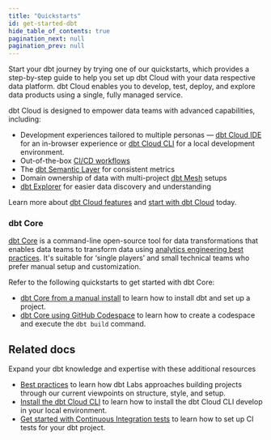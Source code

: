 ```yaml
---
title: "Quickstarts"
id: get-started-dbt
hide_table_of_contents: true
pagination_next: null
pagination_prev: null
---
```


Start your dbt journey by trying one of our quickstarts, which provides a step-by-step guide to help you set up dbt Cloud with your data respective data platform. dbt Cloud enables you to develop, test, deploy, and explore data products using a single, fully managed service.

dbt Cloud is designed to empower data teams with advanced capabilities, including:

- Development experiences tailored to multiple personas &mdash; [dbt Cloud IDE](/docs/cloud/dbt-cloud-ide/develop-in-the-cloud) for an in-browser experience or [dbt Cloud CLI](/docs/cloud/cloud-cli-installation) for a local development environment.
- Out-of-the-box [CI/CD workflows](/docs/deploy/ci-jobs)
- The [dbt Semantic Layer](/docs/use-dbt-semantic-layer/dbt-sl) for consistent metrics
- Domain ownership of data with multi-project [dbt Mesh](/best-practices/how-we-mesh/mesh-1-intro) setups
- [dbt Explorer](/docs/collaborate/explore-projects) for easier data discovery and understanding

Learn more about [dbt Cloud features](/docs/cloud/about-cloud/dbt-cloud-features) and [start with dbt Cloud](https://www.getdbt.com/signup/) today.

<div className="grid--3-col">

<Card
    title="Quickstart for dbt Cloud and BigQuery"
    body="Discover how to leverage dbt Cloud with BigQuery to streamline your analytics workflows."
    link="https://docs.getdbt.com/guides/bigquery"
    icon="bigquery"/>

<Card
    title="Quickstart for dbt Cloud and Databricks"
    body="Learn how to integrate dbt Cloud with Databricks for efficient data processing and analysis."
    link="https://docs.getdbt.com/guides/databricks"
    icon="databricks"/>

<Card
    title="Quickstart for dbt Cloud and Microsoft Fabric"
    body="Explore the synergy between dbt Cloud and Microsoft Fabric to optimize your data transformations."
    link="https://docs.getdbt.com/guides/microsoft-fabric"
    icon="fabric"/>

<Card
    title="Quickstart for dbt Cloud and Redshift"
    body="Learn how to connect dbt Cloud to Redshift for more agile data transformations and streamlined analytics processes."
    link="https://docs.getdbt.com/guides/redshift"
    icon="redshift"/>

<Card
    title="Quickstart for dbt Cloud and Snowflake"
    body="Unlock the full potential of using dbt Cloud with Snowflake for your data transformations."
    link="https://docs.getdbt.com/guides/snowflake"
    icon="snowflake"/>

<Card
    title="Quickstart for dbt Cloud and Starburst Galaxy"
    body="Dive into using dbt Cloud with Starburst Galaxy to supercharge your data analytics."
    link="https://docs.getdbt.com/guides/starburst-galaxy"
    icon="starburst"/>

</div>

### dbt Core
[dbt Core](https://github.com/dbt-labs/dbt-core) is a command-line open-source tool for data transformations that enables data teams to transform data using [analytics engineering best practices](https://docs.getdbt.com/best-practices). It's suitable for ‘single players’ and small technical teams who prefer manual setup and customization.

Refer to the following quickstarts to get started with dbt Core:

- [dbt Core from a manual install](/guides/manual-install) to learn how to install dbt and set up a project.
- [dbt Core using GitHub Codespace](/guides/codespace?step=1) to learn how to create a codespace and execute the `dbt build` command.

## Related docs
<!-- use as an op to link to other useful guides when the query params pr is merged -->
Expand your dbt knowledge and expertise with these additional resources

- [Best practices](https://docs.getdbt.com/best-practices) to learn how dbt Labs approaches building projects through our current viewpoints on structure, style, and setup.
- [Install the dbt Cloud CLI](/docs/cloud/cloud-cli-installation) to learn how to install the dbt Cloud CLI develop in your local environment.
- [Get started with Continuous Integration tests](/guides/set-up-ci) to learn how to set up CI tests for your dbt project.
